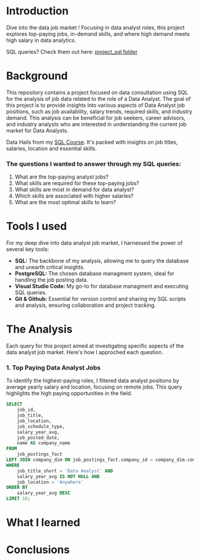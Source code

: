 # Introduction
Dive into the data job market ! Focusing in data analyst roles, this project explores top-paying jobs, in-demand skills, and where high demand meets high salary in data analytics.

SQL queries?  Check them out here: [project_sql folder](/project_sql/)
# Background
This repository contains a project focused on data consultation using SQL for the analysis of job data related to the role of a Data Analyst. The goal of this project is to provide insights into various aspects of Data Analyst job positions, such as job availability, salary trends, required skills, and industry demand. This analysis can be beneficial for job seekers, career advisors, and industry analysts who are interested in understanding the current job market for Data Analysts.

Data Hails from my [SQL Course](https://www.youtube.com/watch?v=7mz73uXD9DA&t=13993s). It's packed with insights on job titles, salaries, location and essential skills. 

### The questions I wanted to answer through my SQL queries: 
1. What are the top-paying analyst jobs?
2. What skills are required for these top-paying jobs?
3. What skills are most in demand for data analyst? 
4. Which skills are associated with higher salaries? 
5. What are the most optimal skills to learn? 


# Tools I used
For my deep dive into data analyst job market, I harnessed the power of several key tools: 

- **SQL:** The backbone of my analysis, allowing me to query the database and unearth critical insights.
- **PostgreSQL:** The chosen database managment system, ideal for handling the job posting data. 
- **Visual Studio Code:** My go-to for database managment and executing SQL queries. 
- **Git & Github:** Essential for version control and sharing my SQL scripts and analysis, ensuring collaboration and project tracking. 
   
# The Analysis 
Each query for this project aimed at investigating specific aspects of the data analyst job market. Here's how I approched each question.

### 1. Top Paying Data Analyst Jobs 
To identify the highest-paying roles, I filtered data analyst positions by average yearly salary and location, focusing on remote jobs. This query highlights the high paying opportunities in the field. 

```sql
SELECT 
    job_id,
    job_title,
    job_location, 
    job_schedule_type,
    salary_year_avg,
    job_posted_date, 
    name AS company_name
FROM 
    job_postings_fact
LEFT JOIN company_dim ON job_postings_fact.company_id = company_dim.company_id
WHERE 
    job_title_short = 'Data Analyst' AND 
    salary_year_avg IS NOT NULL AND 
    job_location = 'Anywhere'
ORDER BY
    salary_year_avg DESC
LIMIT 10;
```




# What I learned 
# Conclusions 